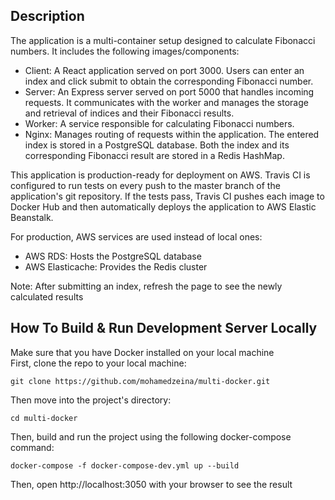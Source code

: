 ## Description
The application is a multi-container setup designed to calculate Fibonacci numbers. It includes the following images/components:

* Client: A React application served on port 3000. Users can enter an index and click submit to obtain the corresponding Fibonacci number.
* Server: An Express server served on port 5000 that handles incoming requests. It communicates with the worker and manages the storage and retrieval of indices and their Fibonacci results.
* Worker: A service responsible for calculating Fibonacci numbers.
* Nginx: Manages routing of requests within the application.
The entered index is stored in a PostgreSQL database. Both the index and its corresponding Fibonacci result are stored in a Redis HashMap.

This application is production-ready for deployment on AWS. Travis CI is configured to run tests on every push to the master branch of the application's git repository. If the tests pass, Travis CI pushes each image to Docker Hub and then automatically deploys the application to AWS Elastic Beanstalk.

For production, AWS services are used instead of local ones:

* AWS RDS: Hosts the PostgreSQL database   
* AWS Elasticache: Provides the Redis cluster

Note: After submitting an index, refresh the page to see the newly calculated results


## How To Build & Run Development Server Locally
Make sure that you have Docker installed on your local machine   
First, clone the repo to your local machine:
```
git clone https://github.com/mohamedzeina/multi-docker.git
```
Then move into the project's directory:
```
cd multi-docker
```
Then, build and run the project using the following docker-compose command:
```
docker-compose -f docker-compose-dev.yml up --build
```
Then, open http://localhost:3050 with your browser to see the result

